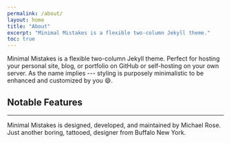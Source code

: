 ```yaml
---
permalink: /about/
layout: home
title: "About"
excerpt: "Minimal Mistakes is a flexible two-column Jekyll theme."
toc: true
---
```


Minimal Mistakes is a flexible two-column Jekyll theme. Perfect for hosting your personal site, blog, or portfolio on GitHub or self-hosting on your own server. As the name implies --- styling is purposely minimalistic to be enhanced and customized by you :smile:.

## Notable Features

---

Minimal Mistakes is designed, developed, and maintained by Michael Rose. Just another boring, tattooed, designer from Buffalo New York.
